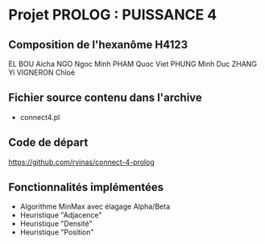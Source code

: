 # Projet PROLOG : PUISSANCE 4
## Composition de l'hexanôme H4123
EL BOU Aicha
NGO Ngoc Minh
PHAM Quoc Viet
PHUNG Minh Duc 
ZHANG Yi
VIGNERON Chloé

## Fichier source contenu dans l'archive

- connect4.pl

## Code de départ
https://github.com/rvinas/connect-4-prolog

## Fonctionnalités implémentées
- Algorithme MinMax avec élagage Alpha/Beta
- Heuristique "Adjacence"
- Heuristique "Densité"
- Heuristique "Position"